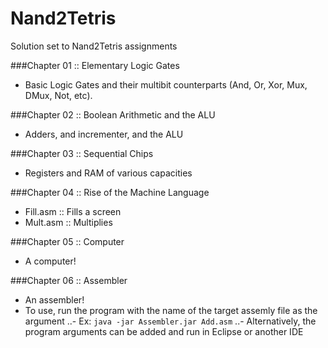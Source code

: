 # Nand2Tetris
Solution set to Nand2Tetris assignments

###Chapter 01 :: Elementary Logic Gates
- Basic Logic Gates and their multibit counterparts (And, Or, Xor, Mux, DMux, Not, etc).

###Chapter 02 :: Boolean Arithmetic and the ALU
- Adders, and incrementer, and the ALU  

###Chapter 03 :: Sequential Chips
- Registers and RAM of various capacities

###Chapter 04 :: Rise of the Machine Language
- Fill.asm :: Fills a screen
- Mult.asm :: Multiplies

###Chapter 05 :: Computer 
- A computer!

###Chapter 06 :: Assembler
- An assembler!
- To use, run the program with the name of the target assemly file as the argument
..- Ex: `java -jar Assembler.jar Add.asm`
..- Alternatively, the program arguments can be added and run in Eclipse or another IDE
